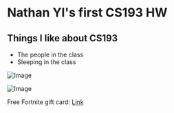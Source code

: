 # Nathan YI's first CS193 HW
## Things I like about CS193
- The people in the class
- Sleeping in the class

![Image](https://media.tenor.com/gnZcXcBonfUAAAAe/you-are-my-sunshine-lebron.png)

![Image](https://media1.giphy.com/media/l0ExeE3E8SLsVwSCA/giphy.gif?cid=6c09b95294jb4l5v67j7xinqrxr29ajz97az6c5kv513w8av&ep=v1_internal_gif_by_id&rid=giphy.gif&ct=g)

Free Fortnite gift card: [Link](https://irtg1830.com/)

